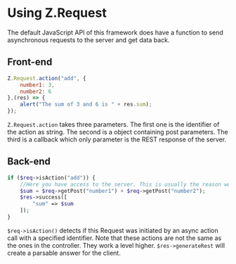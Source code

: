 # Using Z.Request
The default JavaScript API of this framework does have a function to send asynchronous requests to the server and get data back.
## Front-end
```js
Z.Request.action("add", {
    number1: 3,
    number2: 6
},(res) => {
    alert("The sum of 3 and 6 is " + res.sum);
});
```
`Z.Request.action` takes three parameters. The first one is the identifier of the action as string. The second is a object containing post parameters. The third is a callback which only parameter is the REST response of the server.
## Back-end
```php
if ($req->isAction("add")) {
    //Here you have access to the server. This is usually the reason we want to use this.
    $sum = $req->getPost("number1") + $req->getPost("number2");
    $res->success([
        "sum" => $sum
    ]);
}
```
`$req->isAction()` detects if this Request was initiated by an async action call with a specified identifier. Note that these actions are not the same as the ones in the controller. They work a level higher. `$res->generateRest` will create a parsable answer for the client.
